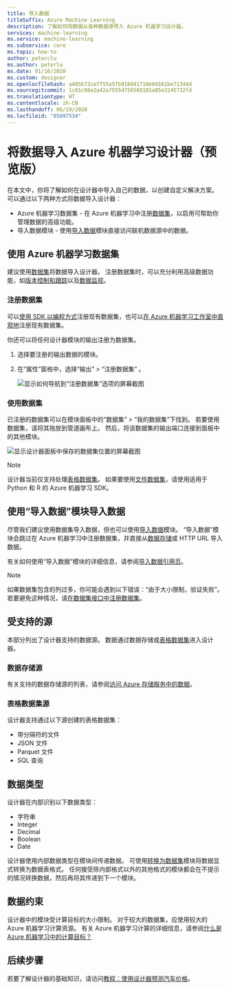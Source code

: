 ```yaml
---
title: 导入数据
titleSuffix: Azure Machine Learning
description: 了解如何将数据从各种数据源导入 Azure 机器学习设计器。
services: machine-learning
ms.service: machine-learning
ms.subservice: core
ms.topic: how-to
author: peterclu
ms.author: peterlu
ms.date: 01/16/2020
ms.custom: designer
ms.openlocfilehash: a485b72ce7f55a5fb918d41710e8d161be71344d
ms.sourcegitcommit: 1c01c98a2a42a7555d756569101a85e3245732fd
ms.translationtype: HT
ms.contentlocale: zh-CN
ms.lasthandoff: 06/19/2020
ms.locfileid: "85097534"
---
```

# <a name="import-your-data-into-azure-machine-learning-designer-preview"></a>将数据导入 Azure 机器学习设计器（预览版）

在本文中，你将了解如何在设计器中导入自己的数据，以创建自定义解决方案。 可以通过以下两种方式将数据导入设计器： 

* Azure 机器学习数据集 - 在 Azure 机器学习中注册[数据集](concept-data.md#datasets)，以启用可帮助你管理数据的高级功能。
* 导入数据模块 - 使用[导入数据](algorithm-module-reference/import-data.md)模块直接访问联机数据源中的数据。

## <a name="use-azure-machine-learning-datasets"></a>使用 Azure 机器学习数据集

建议使用[数据集](concept-data.md#datasets)将数据导入设计器。 注册数据集时，可以充分利用高级数据功能，如[版本控制和跟踪](how-to-version-track-datasets.md)以及[数据监视](how-to-monitor-datasets.md)。

### <a name="register-a-dataset"></a>注册数据集

可以[使用 SDK 以编程方式](how-to-create-register-datasets.md#use-the-sdk)注册现有数据集，也可以[在 Azure 机器学习工作室中直观地](how-to-create-register-datasets.md#use-the-ui)注册现有数据集。

你还可以将任何设计器模块的输出注册为数据集。

1. 选择要注册的输出数据的模块。

1. 在“属性”窗格中，选择“输出” > “注册数据集” 。

    ![显示如何导航到“注册数据集”选项的屏幕截图](media/how-to-designer-import-data/register-dataset-designer.png)

### <a name="use-a-dataset"></a>使用数据集

已注册的数据集可以在模块面板中的“数据集” > “我的数据集”下找到。  若要使用数据集，请将其拖放到管道画布上。 然后，将该数据集的输出端口连接到面板中的其他模块。

![显示设计器面板中保存的数据集位置的屏幕截图](media/how-to-designer-import-data/use-datasets-designer.png)


> [!NOTE]
> 设计器当前仅支持处理[表格数据集](how-to-create-register-datasets.md#dataset-types)。 如果要使用[文件数据集](how-to-create-register-datasets.md#dataset-types)，请使用适用于 Python 和 R 的 Azure 机器学习 SDK。

## <a name="import-data-using-the-import-data-module"></a>使用“导入数据”模块导入数据

尽管我们建议使用数据集导入数据，但也可以使用[导入数据](algorithm-module-reference/import-data.md)模块。 “导入数据”模块会跳过在 Azure 机器学习中注册数据集，并直接从[数据存储](concept-data.md#datastores)或 HTTP URL 导入数据。

有关如何使用“导入数据”模块的详细信息，请参阅[导入数据引用页](algorithm-module-reference/import-data.md)。

> [!NOTE]
> 如果数据集包含的列过多，你可能会遇到以下错误：“由于大小限制，验证失败”。 若要避免这种情况，请[在数据集接口中注册数据集](how-to-create-register-datasets.md#use-the-ui)。

## <a name="supported-sources"></a>受支持的源

本部分列出了设计器支持的数据源。 数据通过数据存储或[表格数据集](how-to-create-register-datasets.md#dataset-types)进入设计器。

### <a name="datastore-sources"></a>数据存储源
有关支持的数据存储源的列表，请参阅[访问 Azure 存储服务中的数据](how-to-access-data.md#supported-data-storage-service-types)。

### <a name="tabular-dataset-sources"></a>表格数据集源

设计器支持通过以下源创建的表格数据集：
 * 带分隔符的文件
 * JSON 文件
 * Parquet 文件
 * SQL 查询

## <a name="data-types"></a>数据类型

设计器在内部识别以下数据类型：

* 字符串
* Integer
* Decimal
* Boolean
* Date

设计器使用内部数据类型在模块间传递数据。 可使用[转换为数据集](algorithm-module-reference/convert-to-dataset.md)模块将数据显式转换为数据表格式。 任何接受除内部格式以外的其他格式的模块都会在不提示的情况转换数据，然后再将其传递到下一个模块。

## <a name="data-constraints"></a>数据约束

设计器中的模块受计算目标的大小限制。 对于较大的数据集，应使用较大的 Azure 机器学习计算资源。 有关 Azure 机器学习计算的详细信息，请参阅[什么是 Azure 机器学习中的计算目标？](concept-compute-target.md#azure-machine-learning-compute-managed)

## <a name="next-steps"></a>后续步骤

若要了解设计器的基础知识，请访问[教程：使用设计器预测汽车价格](tutorial-designer-automobile-price-train-score.md)。
